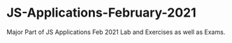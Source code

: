 # JS-Applications-February-2021
Major Part of JS Applications Feb 2021 Lab and Exercises as well as Exams.
